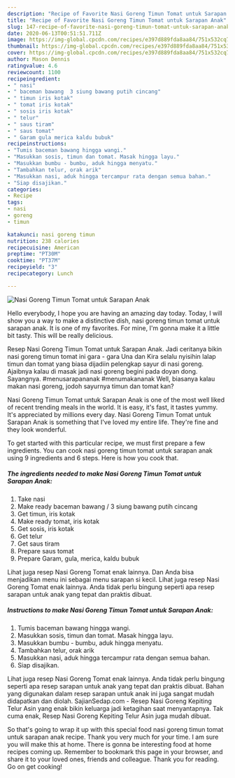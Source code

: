 ```yaml
---
description: "Recipe of Favorite Nasi Goreng Timun Tomat untuk Sarapan Anak"
title: "Recipe of Favorite Nasi Goreng Timun Tomat untuk Sarapan Anak"
slug: 147-recipe-of-favorite-nasi-goreng-timun-tomat-untuk-sarapan-anak
date: 2020-06-13T00:51:51.711Z
image: https://img-global.cpcdn.com/recipes/e397d889fda8aa84/751x532cq70/nasi-goreng-timun-tomat-untuk-sarapan-anak-foto-resep-utama.jpg
thumbnail: https://img-global.cpcdn.com/recipes/e397d889fda8aa84/751x532cq70/nasi-goreng-timun-tomat-untuk-sarapan-anak-foto-resep-utama.jpg
cover: https://img-global.cpcdn.com/recipes/e397d889fda8aa84/751x532cq70/nasi-goreng-timun-tomat-untuk-sarapan-anak-foto-resep-utama.jpg
author: Mason Dennis
ratingvalue: 4.6
reviewcount: 1100
recipeingredient:
- " nasi"
- " baceman bawang  3 siung bawang putih cincang"
- " timun iris kotak"
- " tomat iris kotak"
- " sosis iris kotak"
- " telur"
- " saus tiram"
- " saus tomat"
- " Garam gula merica kaldu bubuk"
recipeinstructions:
- "Tumis baceman bawang hingga wangi."
- "Masukkan sosis, timun dan tomat. Masak hingga layu."
- "Masukkan bumbu - bumbu, aduk hingga menyatu."
- "Tambahkan telur, orak arik"
- "Masukkan nasi, aduk hingga tercampur rata dengan semua bahan."
- "Siap disajikan."
categories:
- Recipe
tags:
- nasi
- goreng
- timun

katakunci: nasi goreng timun 
nutrition: 238 calories
recipecuisine: American
preptime: "PT30M"
cooktime: "PT37M"
recipeyield: "3"
recipecategory: Lunch

---
```



![Nasi Goreng Timun Tomat untuk Sarapan Anak](https://img-global.cpcdn.com/recipes/e397d889fda8aa84/751x532cq70/nasi-goreng-timun-tomat-untuk-sarapan-anak-foto-resep-utama.jpg)

Hello everybody, I hope you are having an amazing day today. Today, I will show you a way to make a distinctive dish, nasi goreng timun tomat untuk sarapan anak. It is one of my favorites. For mine, I'm gonna make it a little bit tasty. This will be really delicious.

Resep Nasi Goreng Timun Tomat untuk Sarapan Anak. Jadi ceritanya bikin nasi goreng timun tomat ini gara - gara Una dan Kira selalu nyisihin lalap timun dan tomat yang biasa dijadiin pelengkap sayur di nasi goreng. Ajaibnya kalau di masak jadi nasi goreng begini pada doyan dong. Sayangnya. #menusarapananak #menumakananak Well, biasanya kalau makan nasi goreng, jodoh sayurnya timun dan tomat kan?

Nasi Goreng Timun Tomat untuk Sarapan Anak is one of the most well liked of recent trending meals in the world. It is easy, it's fast, it tastes yummy. It's appreciated by millions every day. Nasi Goreng Timun Tomat untuk Sarapan Anak is something that I've loved my entire life. They're fine and they look wonderful.


To get started with this particular recipe, we must first prepare a few ingredients. You can cook nasi goreng timun tomat untuk sarapan anak using 9 ingredients and 6 steps. Here is how you cook that.

<!--inarticleads1-->

##### The ingredients needed to make Nasi Goreng Timun Tomat untuk Sarapan Anak:

1. Take  nasi
1. Make ready  baceman bawang / 3 siung bawang putih cincang
1. Get  timun, iris kotak
1. Make ready  tomat, iris kotak
1. Get  sosis, iris kotak
1. Get  telur
1. Get  saus tiram
1. Prepare  saus tomat
1. Prepare  Garam, gula, merica, kaldu bubuk


Lihat juga resep Nasi Goreng Tomat enak lainnya. Dan Anda bisa menjadikan menu ini sebagai menu sarapan si kecil. Lihat juga resep Nasi Goreng Tomat enak lainnya. Anda tidak perlu bingung seperti apa resep sarapan untuk anak yang tepat dan praktis dibuat. 

<!--inarticleads2-->

##### Instructions to make Nasi Goreng Timun Tomat untuk Sarapan Anak:

1. Tumis baceman bawang hingga wangi.
1. Masukkan sosis, timun dan tomat. Masak hingga layu.
1. Masukkan bumbu - bumbu, aduk hingga menyatu.
1. Tambahkan telur, orak arik
1. Masukkan nasi, aduk hingga tercampur rata dengan semua bahan.
1. Siap disajikan.


Lihat juga resep Nasi Goreng Tomat enak lainnya. Anda tidak perlu bingung seperti apa resep sarapan untuk anak yang tepat dan praktis dibuat. Bahan yang digunakan dalam resep sarapan untuk anak ini juga sangat mudah didapatkan dan diolah. SajianSedap.com - Resep Nasi Goreng Kepiting Telur Asin yang enak bikin keluarga jadi ketagihan saat menyantapnya. Tak cuma enak, Resep Nasi Goreng Kepiting Telur Asin juga mudah dibuat. 

So that's going to wrap it up with this special food nasi goreng timun tomat untuk sarapan anak recipe. Thank you very much for your time. I am sure you will make this at home. There is gonna be interesting food at home recipes coming up. Remember to bookmark this page in your browser, and share it to your loved ones, friends and colleague. Thank you for reading. Go on get cooking!
